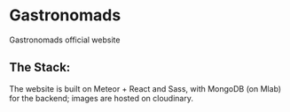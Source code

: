 # Gastronomads
Gastronomads official website

## The Stack:
The website is built on Meteor + React and Sass, with MongoDB (on Mlab) for the backend; images are hosted on cloudinary.
